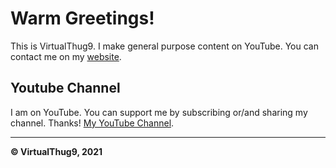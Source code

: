 # Warm Greetings!

This is VirtualThug9. I make general purpose content on YouTube.
You can contact me on my [website](https://virtualthug9.netlify.app/ "VirtualThug9").

## Youtube Channel
I am on YouTube. You can support me by subscribing or/and sharing my channel. Thanks!
[My YouTube Channel](https://www.youtube.com/channel/UCR2OT87iA6gZqqT5C90_qUA).

---

**© VirtualThug9, 2021**
